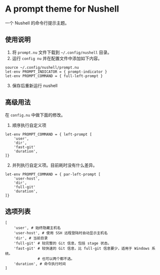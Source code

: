 # A prompt theme for Nushell
一个 Nushell 的命令行提示主题。

## 使用说明
1. 将 `prompt.nu` 文件下载到 `~/.config/nushell` 目录。
2. 运行 `config nu` 并在配置文件中添加如下内容。
```nu
source ~/.config/nushell/prompt.nu
let-env PROMPT_INDICATOR = { prompt-indicator }
let-env PROMPT_COMMAND = { full-left-prompt }
```
3. 保存后重新运行 nushell

## 高级用法
在 `config.nu` 中做下面的修改。

1. 顺序执行自定义项
```nu
let-env PROMPT_COMMAND = { left-prompt [
    'user',
    'dir',
    'fast-git'
    'duration',
]}
```
2. 并列执行自定义项。目前耗时没有什么差异。
```nu
let-env PROMPT_COMMAND = { par-left-prompt [
    'user-host',
    'dir',
    'full-git'
    'duration',
]}
```

## 选项列表
```nu
[
    'user', # 始终隐藏主机名
    'user-host', # 使用 SSH 远程登陆时自动显示主机名
    'dir', # 当前目录
    'full-git' # 较完整的 Git 信息，包括 stage 状态。
    'fast-git' # 较快速的 Git 信息，比 full-git 信息要少，适用于 Windows 系统。
               # 也可以两个都不选。
    'duration', # 命令执行时间
]
```
